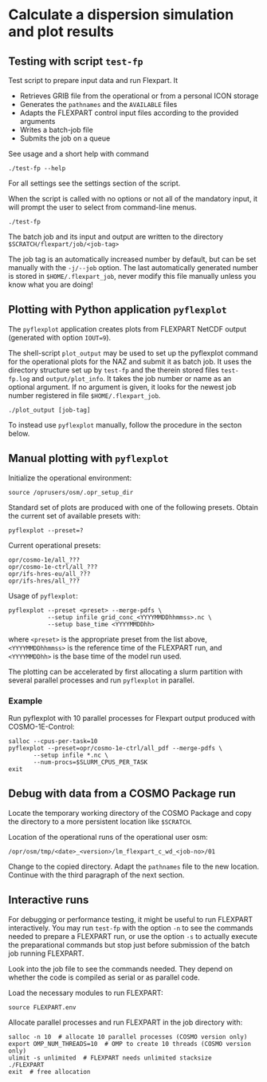 Calculate a dispersion simulation and plot results
==================================================

Testing with script `test-fp`
-----------------------------

Test script to prepare input data and run Flexpart. It
- Retrieves GRIB file from the operational or from a personal ICON storage
- Generates the `pathnames` and the `AVAILABLE` files
- Adapts the FLEXPART control input files according to the provided arguments
- Writes a batch-job file
- Submits the job on a queue

See usage and a short help with command

    ./test-fp --help

For all settings see the settings section of the script.

When the script is called with no options or not all of the mandatory input,
it will prompt the user to select from command-line menus.

    ./test-fp


The batch job and its input and output are written to the directory
`$SCRATCH/flexpart/job/<job-tag>`

The job tag <job-tag> is an automatically increased number by default, but can be
set manually with the `-j/--job` option. The last automatically generated number is stored in
`$HOME/.flexpart_job`, never modify this file manually unless you know what you are doing!


Plotting with Python application `pyflexplot`
---------------------------------------------

The `pyflexplot` application creates plots from FLEXPART NetCDF output (generated with option `IOUT=9`).

The shell-script `plot_output` may be used to set up the pyflexplot command for the
operational plots for the NAZ and submit it as batch job. It uses the directory
structure set up by `test-fp` and the therein stored files `test-fp.log` and
`output/plot_info`. It takes the job number or name as an optional argument. If no argument is given, it looks for the newest job number registered in file `$HOME/.flexpart_job`.

    ./plot_output [job-tag]

To instead use `pyflexplot` manually, follow the procedure in the secton below.

Manual plotting with `pyflexplot`
---------------------------------

Initialize the operational environment:

    source /oprusers/osm/.opr_setup_dir

Standard set of plots are produced with one of the following presets.
Obtain the current set of available presets with:

    pyflexplot --preset=?

Current operational presets:

    opr/cosmo-1e/all_???
    opr/cosmo-1e-ctrl/all_???
    opr/ifs-hres-eu/all_???
    opr/ifs-hres/all_???

Usage of `pyflexplot`:
```
pyflexplot --preset <preset> --merge-pdfs \
           --setup infile grid_conc_<YYYYMMDDhhmmss>.nc \
           --setup base_time <YYYYMMDDhh>
```
where `<preset>` is the appropriate preset from the list above,
      `<YYYYMMDDhhmmss>` is the reference time of the FLEXPART run, and
      `<YYYYMMDDhh>` is the base time of the model run used.

The plotting can be accelerated by first allocating a slurm partition with
several parallel processes and run `pyflexplot` in parallel.

### Example

Run pyflexplot with 10 parallel processes for Flexpart output produced with
COSMO-1E-Control:
```
salloc --cpus-per-task=10
pyflexplot --preset=opr/cosmo-1e-ctrl/all_pdf --merge-pdfs \
	   --setup infile *.nc \
	   --num-procs=$SLURM_CPUS_PER_TASK
exit
```

Debug with data from a COSMO Package run
----------------------------------------

Locate the temporary working directory of the COSMO Package and copy the directory to a more
persistent location like `$SCRATCH`.

Location of the operational runs of the operational user osm:

    /opr/osm/tmp/<date>_<version>/lm_flexpart_c_wd_<job-no>/01

Change to the copied directory. Adapt the `pathnames` file to the new
location. Continue with the third paragraph of the next section.


Interactive runs
----------------

For debugging or performance testing, it might be useful to run
FLEXPART interactively. You may run `test-fp` with the option `-n` to see
the commands needed to prepare a FLEXPART run, or use the option `-s` to
actually execute the preparational commands but stop just before
submission of the batch job running FLEXPART.

Look into the job file to see the commands needed. They depend on
whether the code is compiled as serial or as parallel code.

Load the necessary modules to run FLEXPART:

    source FLEXPART.env

Allocate parallel processes and run FLEXPART in the job directory
with:
```
salloc -n 10  # allocate 10 parallel processes (COSMO version only)
export OMP_NUM_THREADS=10  # OMP to create 10 threads (COSMO version only)
ulimit -s unlimited  # FLEXPART needs unlimited stacksize
./FLEXPART
exit  # free allocation
```

